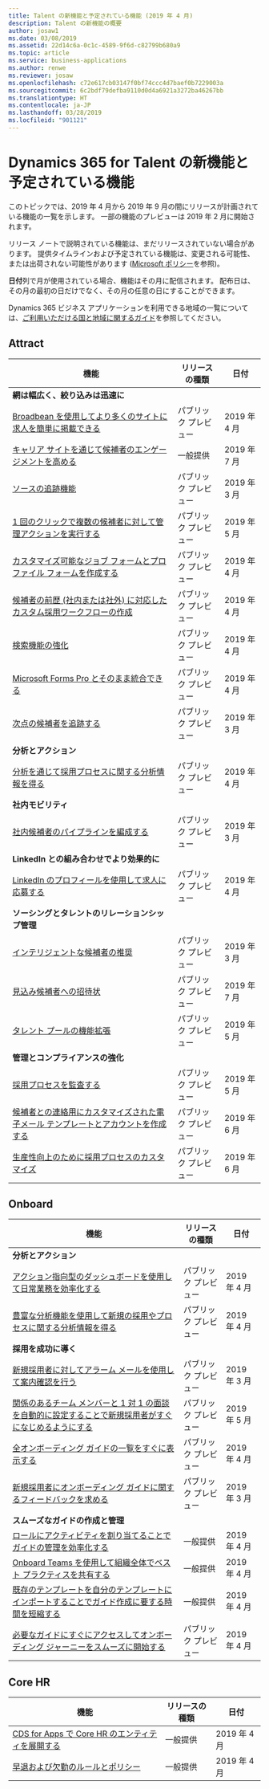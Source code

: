 ```yaml
---
title: Talent の新機能と予定されている機能 (2019 年 4 月)
description: Talent の新機能の概要
author: josaw1
ms.date: 03/08/2019
ms.assetid: 22d14c6a-0c1c-4589-9f6d-c82799b680a9
ms.topic: article
ms.service: business-applications
ms.author: renwe
ms.reviewer: josaw
ms.openlocfilehash: c72e617cb03147f0bf74ccc4d7baef0b7229003a
ms.sourcegitcommit: 6c2bdf79defba9110d0d4a6921a3272ba46267bb
ms.translationtype: HT
ms.contentlocale: ja-JP
ms.lasthandoff: 03/28/2019
ms.locfileid: "901121"
---
```

# <a name="whats-new-and-planned-for-dynamics-365-for-talent"></a>Dynamics 365 for Talent の新機能と予定されている機能

このトピックでは、2019 年 4 月から 2019 年 9 月の間にリリースが計画されている機能の一覧を示します。 一部の機能のプレビューは 2019 年 2 月に開始されます。   

リリース ノートで説明されている機能は、まだリリースされていない場合があります。 提供タイムラインおよび予定されている機能は、変更される可能性、または出荷されない可能性があります ([Microsoft ポリシー](https://go.microsoft.com/fwlink/p/?linkid=2007332)を参照)。

**日付**列で月が使用されている場合、機能はその月に配信されます。 配布日は、その月の最初の日だけでなく、その月の任意の日にすることができます。

Dynamics 365 ビジネス アプリケーションを利用できる地域の一覧については、[ご利用いただける国と地域に関するガイド](https://aka.ms/dynamics_365_international_availability_deck)を参照してください。


<!--Note:- Some of the features marked for April 2019 might ship earlier. These will
be published in the right edition of the release notes (October 2018 vs. April
2019) when we publish this externally.-->


## <a name="attract"></a>Attract

| 機能                                            | リリースの種類         | 日付 |
|----------------------------------------------------|----------------------|----------------------|
| **網は幅広く、絞り込みは迅速に**                          |                      |                      |
| [Broadbean を使用してより多くのサイトに求人を簡単に掲載できる](attract/easily-post-jobs-more-sites.md)                | パブリック プレビュー | 2019 年 4 月           |
| [キャリア サイトを通じて候補者のエンゲージメントを高める](attract/improve-candidate-engagement-via-career-site.md)    | 一般提供 | 2019 年 7 月           |
| [ソースの追跡機能](attract/track-job-site-return-investment-candidate-origin.md)      | パブリック プレビュー | 2019 年 3 月           |
| [1 回のクリックで複数の候補者に対して管理アクションを実行する](attract/take-administrative-actions-multiple-candidates-single-click.md)    |パブリック プレビュー| 2019 年 5 月      |
| [カスタマイズ可能なジョブ フォームとプロファイル フォームを作成する](attract/create-customizable-job-profile-forms.md) | パブリック プレビュー | 2019 年 4 月 |
| [候補者の前歴 (社内または社外) に対応したカスタム採用ワークフローの作成](attract/create-custom-recruiting-workflows-that-map-candidate-origin-internal-vs-external.md) | パブリック プレビュー| 2019 年 4 月           |
| [検索機能の強化](attract/search-enhancements.md) | パブリック プレビュー | 2019 年 4 月           |
| [Microsoft Forms Pro とそのまま統合できる](attract/provide-OOB-integration-with-a-candidate-assessment-solution.md)  | パブリック プレビュー | 2019 年 4 月           |
| [次点の候補者を追跡する](attract/silver-medalists.md)   | パブリック プレビュー | 2019 年 3 月|
| **分析とアクション**                            |                      |                      |
| [分析を通じて採用プロセスに関する分析情報を得る](attract/use-analytics-hiring-process-insights.md)     | パブリック プレビュー | 2019 年 4 月           |
| **社内モビリティ**                              |                      |                      |
| [社内候補者のパイプラインを編成する](attract/organize-internal-candidate-pipeline.md)       | パブリック プレビュー | 2019 年 3 月 |
| **LinkedIn との組み合わせでより効果的に**                  |                      |                      |
| [LinkedIn のプロフィールを使用して求人に応募する](attract/use-linkedin-profile-apply-job.md)            | パブリック プレビュー | 2019 年 4 月           |
| **ソーシングとタレントのリレーションシップ管理**                 |                      |                      |
| [インテリジェントな候補者の推奨](attract/prospect-recommendations.md) | パブリック プレビュー  | 2019 年 3 月  |
| [見込み候補者への招待状](attract/invitations-to-apply-and-marketing-emails.md) | パブリック プレビュー  | 2019 年 7 月  |
| [タレント プールの機能拡張](attract/talent-pool-enhancements.md)    | パブリック プレビュー | 2019 年 5 月           |
| **管理とコンプライアンスの強化**     |                      |                      |
| [採用プロセスを監査する](attract/audit-your-hiring-process.md)   | パブリック プレビュー | 2019 年 5 月           |
| [候補者との連絡用にカスタマイズされた電子メール テンプレートとアカウントを作成する](attract/create-customized-e-mail-templates-accounts-candidate-communications.md)          | パブリック プレビュー | 2019 年 6 月           |
| [生産性向上のために採用プロセスのカスタマイズ](attract/customizable-hiring-process.md)   | パブリック プレビュー | 2019 年 6 月           |

##  <a name="onboard"></a>Onboard

| 機能                                            | リリースの種類         | 日付 |
|----------------------------------------------------|----------------------|----------------------|
| **分析とアクション**                           |                      |                      |
| [アクション指向型のダッシュボードを使用して日常業務を効率化する](onboard/use-action-oriented-dashboards-streamline-daily-tasks.md)            | パブリック プレビュー | 2019 年 4 月           |
| [豊富な分析機能を使用して新規の採用やプロセスに関する分析情報を得る](onboard/leverage-rich-analytics-get-insight-into-new-hires-processes.md)|   パブリック プレビュー | 2019 年 4 月           |
| **採用を成功に導く**                            |                      |                      |
| [新規採用者に対してアラーム メールを使用して案内確認を行う](onboard/encourage-guide-completion-new-hire-reminder-emails.md)         | パブリック プレビュー | 2019 年 3 月           |
| [関係のあるチーム メンバーと 1 対 1 の面談を自動的に設定することで新規採用者がすぐになじめるようにする](onboard/get-new-hire-integrated-quickly-automatically-scheduling-1-1s-relevant-team-members.md) | パブリック プレビュー | 2019 年 5 月           |
| [全オンボーディング ガイドの一覧をすぐに表示する](onboard/quickly-view-list-all-onboarding-guides.md)  | パブリック プレビュー | 2019 年 4 月           |
| [新規採用者にオンボーディング ガイドに関するフィードバックを求める](onboard/solicit-new-hires-feedback-their-onboarding-guides.md)     | パブリック プレビュー | 2019 年 3 月           |
| **スムーズなガイドの作成と管理**                            |                      |                      |
| [ロールにアクティビティを割り当てることでガイドの管理を効率化する](onboard/assign-activities-roles.md)     | 一般提供 | 2019 年 4 月           |
| [Onboard Teams を使用して組織全体でベスト プラクティスを共有する](onboard/share-best-practices-teams.md)         | 一般提供 | 2019 年 4 月           |
| [既存のテンプレートを自分のテンプレートにインポートすることでガイド作成に要する時間を短縮する](onboard/import-template-into-yours.md)         | 一般提供 | 2019 年 4 月           |
| [必要なガイドにすぐにアクセスしてオンボーディング ジャーニーをスムーズに開始する](onboard/zero-to-guide.md)         | パブリック プレビュー | 2019 年 4 月           |

##  <a name="core-hr"></a>Core HR

| 機能                                 | リリースの種類         | 日付 |
|-----------------------------------------|----------------------|----------------------|
| [CDS for Apps で Core HR のエンティティを展開する](core-hr/expand-data-entities-cds-apps.md) | 一般提供 | 2019 年 4 月           |
| [早退および欠勤のルールとポリシー](core-hr/leave-absence-rules.md)  | 一般提供 | 2019 年 4 月 |
















